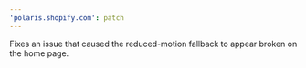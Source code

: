 ```yaml
---
'polaris.shopify.com': patch
---
```


Fixes an issue that caused the reduced-motion fallback to appear broken on the home page.
